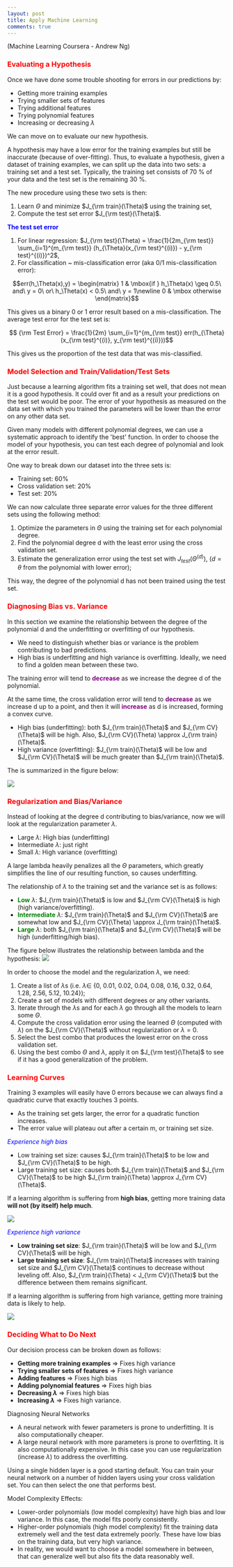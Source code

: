 ```yaml
---
layout: post
title: Apply Machine Learning
comments: true
---
```

(Machine Learning Coursera - Andrew Ng)

### <span style="color:red">**Evaluating a Hypothesis**</span>

Once we have done some trouble shooting for errors in our predictions by:

* Getting more training examples
* Trying smaller sets of features
* Trying additional features
* Trying polynomial features
* Increasing or decreasing $\lambda$

We can move on to evaluate our new hypothesis.

A hypothesis may have a low error for the training examples but still be inaccurate (because of over-fitting). Thus, to evaluate a hypothesis, given a dataset of training examples, we can split up the data into two sets: a training set and a test set. Typically, the training set consists of 70 % of your data and the test set is the remaining 30 %.

The new procedure using these two sets is then:
1. Learn $\Theta$ and minimize $J_{\rm train}(\Theta)$ using the training set,
2. Compute the test set error $J_{\rm test}(\Theta)$.

<span style="color:blue">**The test set error**</span>

1. For linear regression: $J_{\rm test}(\Theta) = \frac{1}{2m_{\rm test}} \sum_{i=1}^{m_{\rm test}} (h_{\Theta}(x_{\rm test}^{(i)}) - y_{\rm test}^{(i)})^2$,
2. For classification ~ mis-classification error (aka 0/1 mis-classification error):

$$err(h_\Theta(x),y) = \begin{matrix} 1 & \mbox{if } h_\Theta(x) \geq 0.5\ and\ y = 0\ or\ h_\Theta(x) < 0.5\ and\ y = 1\newline 0 & \mbox otherwise \end{matrix}$$

This gives us a binary 0 or 1 error result based on a mis-classification. The average test error for the test set is:

$$ {\rm Test Error} = \frac{1}{2m} \sum_{i=1}^{m_{\rm test}} err(h_{\Theta}(x_{\rm test}^{(i)}, y_{\rm test}^{(i)}))$$

This gives us the proportion of the test data that was mis-classified.

### <span style="color:red">**Model Selection and Train/Validation/Test Sets**</span>

Just because a learning algorithm fits a training set well, that does not mean it is a good hypothesis. It could over fit and as a result your predictions on the test set would be poor. The error of your hypothesis as measured on the data set with which you trained the parameters will be lower than the error on any other data set.

Given many models with different polynomial degrees, we can use a systematic approach to identify the 'best' function. In order to choose the model of your hypothesis, you can test each degree of polynomial and look at the error result.

One way to break down our dataset into the three sets is:

* Training set: 60%
* Cross validation set: 20%
* Test set: 20%

We can now calculate three separate error values for the three different sets using the following method:


1. Optimize the parameters in $\Theta$ using the training set for each polynomial degree.
2. Find the polynomial degree d with the least error using the cross validation set.
3. Estimate the generalization error using the test set with $J_{test}(\Theta^{(d)})$, ($d = \theta$ from the polynomial with lower error);


This way, the degree of the polynomial d has not been trained using the test set.

### <span style="color:red">**Diagnosing Bias vs. Variance**</span>

In this section we examine the relationship between the degree of the polynomial d and the underfitting or overfitting of our hypothesis.

* We need to distinguish whether bias or variance is the problem contributing to bad predictions.
* High bias is underfitting and high variance is overfitting. Ideally, we need to find a golden mean between these two.

The training error will tend to <span style="color: purple">**decrease**</span> as we increase the degree d of the polynomial.

At the same time, the cross validation error will tend to <span style="color: purple">**decrease**</span> as we increase d up to a point, and then it will <span style="color: purple">**increase**</span> as d is increased, forming a convex curve.

* High bias (underfitting): both $J_{\rm train}(\Theta)$ and $J_{\rm CV}(\Theta)$ will be high. Also, $J_{\rm CV}(\Theta) \approx J_{\rm train}(\Theta)$.
* High variance (overfitting): $J_{\rm train}(\Theta)$ will be low and $J_{\rm CV}(\Theta)$ will be much greater than $J_{\rm train}(\Theta)$.

The is summarized in the figure below:

<img src="/assets/ml/biased_variance.png">

### <span style="color:red">**Regularization and Bias/Variance**</span>

Instead of looking at the degree d contributing to bias/variance, now we will look at the regularization parameter $\lambda$.

* Large $\lambda$: High bias (underfitting)
* Intermediate $\lambda$: just right
* Small $\lambda$: High variance (overfitting)

A large lambda heavily penalizes all the $\Theta$ parameters, which greatly simplifies the line of our resulting function, so causes underfitting.

The relationship of $\lambda$ to the training set and the variance set is as follows:
* **<span style="color:green">Low</span>** $\lambda$: $J_{\rm train}(\Theta)$ is low and $J_{\rm CV}(\Theta)$ is high (high variance/overfitting).
* **<span style="color:green">Intermediate</span>** $\lambda$: $J_{\rm train}(\Theta)$ and $J_{\rm CV}(\Theta)$ are somewhat low and $J_{\rm CV}(\Theta) \approx J_{\rm train}(\Theta)$.
* **<span style="color:green">Large</span>** $\lambda$: both $J_{\rm train}(\Theta)$ and $J_{\rm CV}(\Theta)$ will be high (underfitting/high bias).

The figure below illustrates the relationship between lambda and the hypothesis:
<img src="/assets/ml/Features-and-polynom-degree-fix.png">

In order to choose the model and the regularization $\lambda$, we need:

1. Create a list of $\lambda$s (i.e. $\lambda \in$ {0, 0.01, 0.02, 0.04, 0.08, 0.16, 0.32, 0.64, 1.28, 2.56, 5.12, 10.24});
2. Create a set of models with different degrees or any other variants.
3. Iterate through the $\lambda$s and for each $\lambda$ go through all the models to learn some $\Theta$.
4. Compute the cross validation error using the learned $\Theta$ (computed with $\lambda$) on the $J_{\rm CV}(\Theta)$ without regularization or $\lambda = 0$.
5. Select the best combo that produces the lowest error on the cross validation set.
6. Using the best combo $\Theta$ and $\lambda$, apply it on $J_{\rm test}(\Theta)$ to see if it has a good generalization of the problem.

### <span style="color:red">**Learning Curves**</span>

Training $3$ examples will easily have $0$ errors because we can always find a quadratic curve that exactly touches $3$ points.

* As the training set gets larger, the error for a quadratic function increases.
* The error value will plateau out after a certain m, or training set size.

_<span style="color:blue">Experience high bias</span>_

* Low training set size: causes $J_{\rm train}(\Theta)$ to be low and $J_{\rm CV}(\Theta)$ to be high.
* Large training set size: causes both $J_{\rm train}(\Theta)$ and $J_{\rm CV}(\Theta)$ to be high $J_{\rm train}(\Theta) \approx J_{\rm CV}(\Theta)$.

If a learning algorithm is suffering from **high bias**, getting more training data **will not (by itself) help much**.

<img src="/assets/ml/highBias.png">

_<span style="color:blue"> Experience high variance</span>_

* **Low training set size**: $J_{\rm train}(\Theta)$ will be low and $J_{\rm CV}(\Theta)$ will be high.
* **Large training set size**: $J_{\rm train}(\Theta)$ increases with training set size and $J_{\rm CV}(\Theta)$ continues to decrease without leveling off. Also, $J_{\rm train}(\Theta) < J_{\rm CV}(\Theta)$ but the difference between them remains significant.

If a learning algorithm is suffering from high variance, getting more training data is likely to help.

<img src="/assets/ml/highVariance.png">

### <span style="color:red">**Deciding What to Do Next**</span>

Our decision process can be broken down as follows:

* **Getting more training examples** $\Rightarrow$ Fixes high variance
* **Trying smaller sets of features** $\Rightarrow$ Fixes high variance
* **Adding features** $\Rightarrow$ Fixes high bias
* **Adding polynomial features** $\Rightarrow$ Fixes high bias
* **Decreasing $\lambda$** $\Rightarrow$ Fixes high bias
* **Increasing $\lambda$** $\Rightarrow$ Fixes high variance.

Diagnosing Neural Networks
* A neural network with fewer parameters is prone to underfitting. It is also computationally cheaper.
* A large neural network with more parameters is prone to overfitting. It is also computationally expensive. In this case you can use regularization (increase $\lambda$) to address the overfitting.

Using a single hidden layer is a good starting default. You can train your neural network on a number of hidden layers using your cross validation set. You can then select the one that performs best.

Model Complexity Effects:

* Lower-order polynomials (low model complexity) have high bias and low variance. In this case, the model fits poorly consistently.
* Higher-order polynomials (high model complexity) fit the training data extremely well and the test data extremely poorly. These have low bias on the training data, but very high variance.
* In reality, we would want to choose a model somewhere in between, that can generalize well but also fits the data reasonably well.

